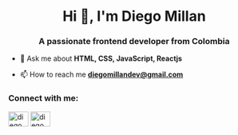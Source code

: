 <h1 align="center">Hi 👋, I'm Diego Millan</h1>
<h3 align="center">A passionate frontend developer from Colombia</h3>

- 💬 Ask me about **HTML, CSS, JavaScript, Reactjs**

- 📫 How to reach me **diegomillandev@gmail.com**

<h3 align="left">Connect with me:</h3>
<p align="left">
<a href="https://twitter.com/diegomillandev" target="blank"><img align="center" src="https://raw.githubusercontent.com/rahuldkjain/github-profile-readme-generator/master/src/images/icons/Social/twitter.svg" alt="diegomillandev" height="30" width="40" /></a>
<a href="https://linkedin.com/in/diegomillandev" target="blank"><img align="center" src="https://raw.githubusercontent.com/rahuldkjain/github-profile-readme-generator/master/src/images/icons/Social/linked-in-alt.svg" alt="diegomillandev" height="30" width="40" /></a>
</p>


